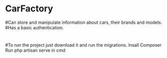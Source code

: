 # CarFactory
#Can store and manipulate information about cars, their brands and models.
#Has a basic authentication.
#
#To run the project just download it and run the migrations.
Insall Composer
Run php artisan serve in cmd 
